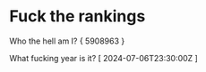 # Fuck the rankings

Who the hell am I?
{ 5908963 }

What fucking year is it?
[ 2024-07-06T23:30:00Z ]
